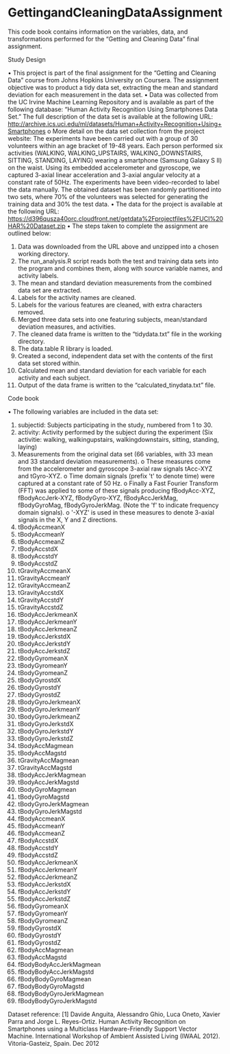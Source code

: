 # GettingandCleaningDataAssignment
This code book contains information on the variables, data, and transformations performed for the “Getting and Cleaning Data” final assignment.

Study Design

•	This project is part of the final assignment for the “Getting and Cleaning Data” course from Johns Hopkins University on Coursera. The assignment objective was to product a tidy data set, extracting the mean and standard deviation for each measurement in the data set.
•	Data was collected from the UC Irvine Machine Learning Repository and is available as part of the following database: “Human Activity Recognition Using Smartphones Data Set.” The full description of the data set is available at the following URL: http://archive.ics.uci.edu/ml/datasets/Human+Activity+Recognition+Using+Smartphones
o	More detail on the data set collection from the project website: The experiments have been carried out with a group of 30 volunteers within an age bracket of 19-48 years. Each person performed six activities (WALKING, WALKING_UPSTAIRS, WALKING_DOWNSTAIRS, SITTING, STANDING, LAYING) wearing a smartphone (Samsung Galaxy S II) on the waist. Using its embedded accelerometer and gyroscope, we captured 3-axial linear acceleration and 3-axial angular velocity at a constant rate of 50Hz. The experiments have been video-recorded to label the data manually. The obtained dataset has been randomly partitioned into two sets, where 70% of the volunteers was selected for generating the training data and 30% the test data.
•	The data for the project is available at the following URL: https://d396qusza40orc.cloudfront.net/getdata%2Fprojectfiles%2FUCI%20HAR%20Dataset.zip
•	The steps taken to complete the assignment are outlined below:
1.	Data was downloaded from the URL above and unzipped into a chosen working directory.
2.	The run_analysis.R script reads both the test and training data sets into the program and combines them, along with source variable names, and activity labels.
3.	The mean and standard deviation measurements from the combined data set are extracted.
4.	Labels for the activity names are cleaned.
5.	Labels for the various features are cleaned, with extra characters removed.
6.	Merged three data sets into one featuring subjects, mean/standard deviation measures, and activities.
7.	The cleaned data frame is written to the “tidydata.txt” file in the working directory.
8.	The data.table R library is loaded.
9.	Created a second, independent data set with the contents of the first data set stored within.
10.	Calculated mean and standard deviation for each variable for each activity and each subject.
11.	Output of the data frame is written to the “calculated_tinydata.txt” file.

Code book

•	The following variables are included in the data set:
1.	subjectid: Subjects participating in the study, numbered from 1 to 30.
2.	activity: Activity performed by the subject during the experiment (Six activitie: walking, walkingupstairs, walkingdownstairs, sitting, standing, laying)
3.	Measurements from the original data set (66 variables, with 33 mean and 33 standard deviation measurements).
o	These measures come from the accelerometer and gyroscope 3-axial raw signals tAcc-XYZ and tGyro-XYZ.
o	Time domain signals (prefix 't' to denote time) were captured at a constant rate of 50 Hz. 
o	Finally a Fast Fourier Transform (FFT) was applied to some of these signals producing fBodyAcc-XYZ, fBodyAccJerk-XYZ, fBodyGyro-XYZ, fBodyAccJerkMag, fBodyGyroMag, fBodyGyroJerkMag. (Note the 'f' to indicate frequency domain signals).
o	'-XYZ' is used in these measures to denote 3-axial signals in the X, Y and Z directions.
1.	tBodyAccmeanX
2.	tBodyAccmeanY
3.	tBodyAccmeanZ
4.	tBodyAccstdX
5.	tBodyAccstdY
6.	tBodyAccstdZ
7.	tGravityAccmeanX
8.	tGravityAccmeanY
9.	tGravityAccmeanZ
10.	tGravityAccstdX
11.	tGravityAccstdY
12.	tGravityAccstdZ
13.	tBodyAccJerkmeanX
14.	tBodyAccJerkmeanY
15.	tBodyAccJerkmeanZ
16.	tBodyAccJerkstdX
17.	tBodyAccJerkstdY
18.	tBodyAccJerkstdZ
19.	tBodyGyromeanX
20.	tBodyGyromeanY
21.	tBodyGyromeanZ
22.	tBodyGyrostdX
23.	tBodyGyrostdY
24.	tBodyGyrostdZ
25.	tBodyGyroJerkmeanX
26.	tBodyGyroJerkmeanY
27.	tBodyGyroJerkmeanZ
28.	tBodyGyroJerkstdX
29.	tBodyGyroJerkstdY
30.	tBodyGyroJerkstdZ
31.	tBodyAccMagmean
32.	tBodyAccMagstd
33.	tGravityAccMagmean
34.	tGravityAccMagstd
35.	tBodyAccJerkMagmean
36.	tBodyAccJerkMagstd
37.	tBodyGyroMagmean
38.	tBodyGyroMagstd
39.	tBodyGyroJerkMagmean
40.	tBodyGyroJerkMagstd
41.	fBodyAccmeanX
42.	fBodyAccmeanY
43.	fBodyAccmeanZ
44.	fBodyAccstdX
45.	fBodyAccstdY
46.	fBodyAccstdZ
47.	fBodyAccJerkmeanX
48.	fBodyAccJerkmeanY
49.	fBodyAccJerkmeanZ
50.	fBodyAccJerkstdX
51.	fBodyAccJerkstdY
52.	fBodyAccJerkstdZ
53.	fBodyGyromeanX
54.	fBodyGyromeanY
55.	fBodyGyromeanZ
56.	fBodyGyrostdX
57.	fBodyGyrostdY
58.	fBodyGyrostdZ
59.	fBodyAccMagmean
60.	fBodyAccMagstd
61.	fBodyBodyAccJerkMagmean
62.	fBodyBodyAccJerkMagstd
63.	fBodyBodyGyroMagmean
64.	fBodyBodyGyroMagstd
65.	fBodyBodyGyroJerkMagmean
66.	fBodyBodyGyroJerkMagstd

Dataset reference: [1] Davide Anguita, Alessandro Ghio, Luca Oneto, Xavier Parra and Jorge L. Reyes-Ortiz. Human Activity Recognition on Smartphones using a Multiclass Hardware-Friendly Support Vector Machine. International Workshop of Ambient Assisted Living (IWAAL 2012). Vitoria-Gasteiz, Spain. Dec 2012
